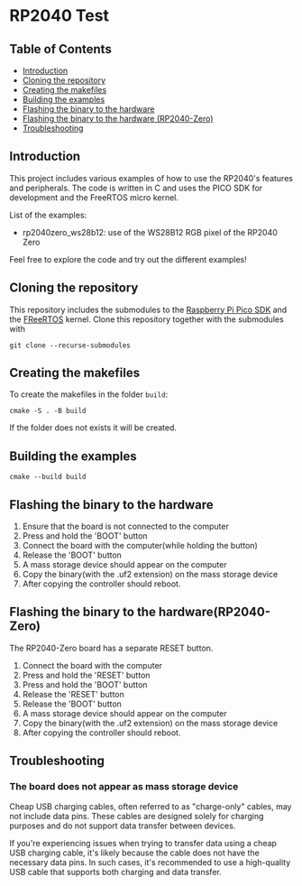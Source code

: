 # RP2040 Test

## Table of Contents

- [Introduction](#introduction)
- [Cloning the repository](#cloning-the-repository)
- [Creating the makefiles](#creating-the-makefiles)
- [Building the examples](#building-the-examples)
- [Flashing the binary to the hardware](#flashing-the-binary-to-the-hardware)
- [Flashing the binary to the hardware (RP2040-Zero)](#flashing-the-binary-to-the-hardware-rp2040-zero)
- [Troubleshooting](#troubleshooting)

## Introduction

This project includes various examples of how to use the RP2040's features and peripherals. The code is written in C and uses the PICO SDK for development and the FreeRTOS micro kernel.

List of the examples:
- rp2040zero_ws28b12: use of the WS28B12 RGB pixel of the RP2040 Zero

Feel free to explore the code and try out the different examples!

## Cloning the repository

This repository includes the submodules to the [Raspberry Pi Pico SDK](https://www.raspberrypi.com/documentation/pico-sdk/) and the [FReeRTOS](https://www.freertos.org) kernel. Clone this repository together with the submodules with

```console
git clone --recurse-submodules
```

## Creating the makefiles

To create the makefiles in the folder `build`:

```console
cmake -S . -B build
```

If the folder does not exists it will be created.

## Building the examples

```console
cmake --build build
```

## Flashing the binary to the hardware

1. Ensure that the board is not connected to the computer
1. Press and hold the 'BOOT' button
1. Connect the board with the computer(while holding the button)
1. Release the 'BOOT' button
1. A mass storage device should appear on the computer
1. Copy the binary(with the .uf2 extension) on the mass storage device
1. After copying the controller should reboot.

## Flashing the binary to the hardware(RP2040-Zero)

The RP2040-Zero board has a separate RESET button.

1. Connect the board with the computer
1. Press and hold the 'RESET' button
1. Press and hold the 'BOOT' button
1. Release the 'RESET' button
1. Release the 'BOOT' button
1. A mass storage device should appear on the computer
1. Copy the binary(with the .uf2 extension) on the mass storage device
1. After copying the controller should reboot.

## Troubleshooting

### The board does not appear as mass storage device

Cheap USB charging cables, often referred to as "charge-only" cables, may not include data pins. These cables are designed solely for charging purposes and do not support data transfer between devices.

If you're experiencing issues when trying to transfer data using a cheap USB charging cable, it's likely because the cable does not have the necessary data pins. In such cases, it's recommended to use a high-quality USB cable that supports both charging and data transfer.
